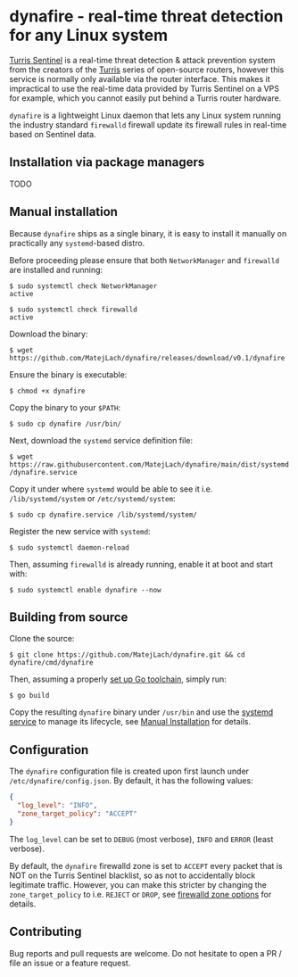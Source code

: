 dynafire - real-time threat detection for any Linux system
=

[Turris Sentinel](https://view.sentinel.turris.cz/?period=1w) is a real-time threat detection & attack prevention system from
the creators of the [Turris](https://www.turris.com/en/) series of open-source routers, however this service is normally only available via the router interface.
This makes it impractical to use the real-time data provided by Turris Sentinel on a VPS for example, which you cannot easily put behind a Turris router hardware.

`dynafire` is a lightweight Linux daemon that lets any Linux system running the industry standard `firewalld` firewall update its firewall rules in real-time based on Sentinel data.

Installation via package managers
-
TODO

Manual installation
-
Because `dynafire` ships as a single binary, it is easy to install it manually on practically any `systemd`-based distro.

Before proceeding please ensure that both `NetworkManager` and `firewalld` are installed and running:

```shell
$ sudo systemctl check NetworkManager                                   
active

$ sudo systemctl check firewalld                                   
active
```

Download the binary:

`$ wget https://github.com/MatejLach/dynafire/releases/download/v0.1/dynafire`

Ensure the binary is executable:

`$ chmod +x dynafire`

Copy the binary to your `$PATH`:

`$ sudo cp dynafire /usr/bin/`


Next, download the `systemd` service definition file:

`$ wget https://raw.githubusercontent.com/MatejLach/dynafire/main/dist/systemd/dynafire.service` 

Copy it under where `systemd` would be able to see it i.e. `/lib/systemd/system` or `/etc/systemd/system`:

`$ sudo cp dynafire.service /lib/systemd/system/`

Register the new service with `systemd`:

`$ sudo systemctl daemon-reload`

Then, assuming `firewalld` is already running, enable it at boot and start with:

`$ sudo systemctl enable dynafire --now`

Building from source
-
Clone the source:

`$ git clone https://github.com/MatejLach/dynafire.git && cd dynafire/cmd/dynafire`

Then, assuming a properly [set up Go toolchain](https://golang.org/doc/install), simply run:

`$ go build`

Copy the resulting `dynafire` binary under `/usr/bin` and use the [systemd service](dist/systemd/dynafire.service) to manage its lifecycle, see [Manual Installation](#manual-installation) for details.

Configuration
-
The `dynafire` configuration file is created upon first launch under `/etc/dynafire/config.json`.
By default, it has the following values:

```json
{
  "log_level": "INFO",
  "zone_target_policy": "ACCEPT"
}
```

The `log_level` can be set to `DEBUG` (most verbose), `INFO` and `ERROR` (least verbose).

By default, the `dynafire` firewalld zone is set to `ACCEPT` every packet that is NOT on the Turris Sentinel blacklist, so as not to accidentally block legitimate traffic. 
However, you can make this stricter by changing the `zone_target_policy` to i.e. `REJECT` or `DROP`, see [firewalld zone options](https://firewalld.org/documentation/zone/options.html) for details.  

Contributing
-
Bug reports and pull requests are welcome. Do not hesitate to open a PR / file an issue or a feature request.
